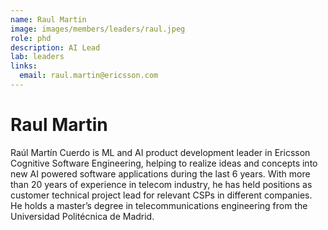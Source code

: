 ```yaml
---
name: Raul Martin
image: images/members/leaders/raul.jpeg
role: phd
description: AI Lead
lab: leaders
links:
  email: raul.martin@ericsson.com
---
```


# Raul Martin

Raúl Martín Cuerdo is ML and AI product development leader in Ericsson Cognitive Software Engineering, helping to realize ideas and concepts into new AI powered software applications during the last 6 years. With more than 20 years of experience in telecom industry, he has held positions as customer technical project lead for relevant CSPs in different companies. He holds a master’s degree in telecommunications engineering from the Universidad Politécnica de Madrid.
